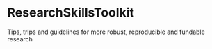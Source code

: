 # ResearchSkillsToolkit
Tips, trips and guidelines for more robust, reproducible and fundable research
